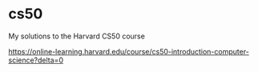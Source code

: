 # cs50
My solutions to the Harvard CS50 course


https://online-learning.harvard.edu/course/cs50-introduction-computer-science?delta=0
